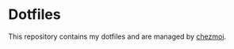# Dotfiles

This repository contains my dotfiles and are managed by [chezmoi](https://www.chezmoi.io/).
